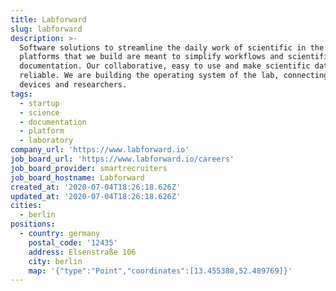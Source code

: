 ```yaml
---
title: Labforward
slug: labforward
description: >-
  Software solutions to streamline the daily work of scientific in the lab. The
  platforms that we build are meant to simplify workflows and scientific
  documentation. Our collaborative, easy to use and make scientific data more
  reliable. We are building the operating system of the lab, connecting data,
  devices and researchers.
tags:
  - startup
  - science
  - documentation
  - platform
  - laboratory
company_url: 'https://www.labforward.io'
job_board_url: 'https://www.labforward.io/careers'
job_board_provider: smartrecruiters
job_board_hostname: Labforward
created_at: '2020-07-04T18:26:18.626Z'
updated_at: '2020-07-04T18:26:18.626Z'
cities:
  - berlin
positions:
  - country: germany
    postal_code: '12435'
    address: Elsenstraße 106
    city: berlin
    map: '{"type":"Point","coordinates":[13.455388,52.489769]}'
---
```


